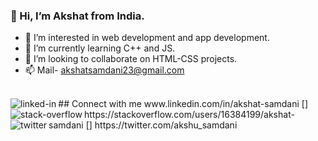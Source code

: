 ### 👋 Hi, I’m Akshat from India.
- 👀 I’m interested in web development and app development.
- 🌱 I’m currently learning C++ and JS.
- 💞️ I’m looking to collaborate on HTML-CSS projects. 
- 📫 Mail- akshatsamdani23@gmail.com
<br>
## Connect with me
<img align="left" alt="linked-in" src="https://img.shields.io/badge/linkedin-%230077B5.svg?&style=for-the-badge&logo=linkedin&logoColor=white" />
www.linkedin.com/in/akshat-samdani
[<img align="left" alt="stack-overflow" src="https://img.shields.io/badge/stack%20overflow-FE7A16?logo=stack-overflow&logoColor=white&style=for-the-badge" />]
https://stackoverflow.com/users/16384199/akshat-samdani
[<img align="left" alt="twitter" src="https://img.shields.io/badge/twitter-%231DA1F2.svg?&style=for-the-badge&logo=twitter&logoColor=white" />]
https://twitter.com/akshu_samdani
<br>
<br>
